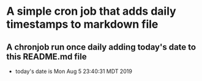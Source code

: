 A simple cron job that adds daily timestamps to markdown file
============================================================
## A chronjob run once daily adding today's date to this README.md file
* today's date is Mon Aug  5 23:40:31 MDT 2019
